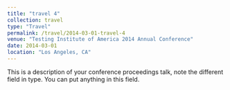 ```yaml
---
title: "travel 4"
collection: travel
type: "Travel"
permalink: /travel/2014-03-01-travel-4
venue: "Testing Institute of America 2014 Annual Conference"
date: 2014-03-01
location: "Los Angeles, CA"
---
```


This is a description of your conference proceedings talk, note the different field in type. You can put anything in this field.
